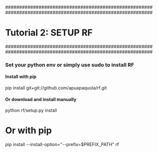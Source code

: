 #####################################################
#####################################################

# Tutorial 2: SETUP RF

#####################################################
#####################################################

### Set your python env or simply use sudo to install RF

#### Install with pip
pip install git+git://github.com/apuapaquola/rf.git

#### Or download and install manually
python rf/setup.py install
# Or with pip
pip install --install-option="--prefix=$PREFIX_PATH" rf